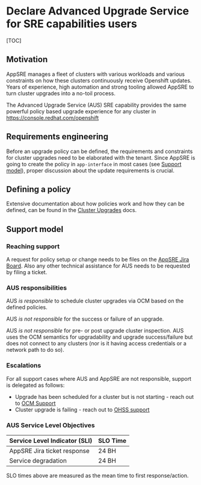 # Declare Advanced Upgrade Service for SRE capabilities users

[TOC]

## Motivation

AppSRE manages a fleet of clusters with various workloads and various constraints on how these clusters continuously receive Openshift updates. Years of experience, high automation and strong tooling allowed AppSRE to turn cluster upgrades into a no-toil process.

The Advanced Upgrade Service (AUS) SRE capability provides the same powerful policy based  upgrade experience for any cluster in <https://console.redhat.com/openshift>

## Requirements engineering

Before an upgrade policy can be defined, the requirements and constraints for cluster upgrades need to be elaborated with the tenant. Since AppSRE is going to create the policy in `app-interface` in most cases (see [Support model](#support-model)), proper discussion about the update requirements is crucial.

## Defining a policy

Extensive documentation about how policies work and how they can be defined, can be found in the [Cluster Upgrades](/docs/app-sre/cluster-upgrades.md) docs.

## Support model

### Reaching support

A request for policy setup or change needs to be files on the [AppSRE Jira Board](https://issues.redhat.com/projects/APPSRE). Also any other technical assistance for AUS needs to be requested by filing a ticket.

### AUS responsibilities

AUS *is responsible* to schedule cluster upgrades via OCM based on the defined policies.

AUS *is not responsible* for the success or failure of an upgrade.

AUS *is not responsible* for pre- or post upgrade cluster inspection. AUS uses the OCM semantics for upgradability and upgrade success/failure but does not connect to any clusters (nor is it having access credentials or a network path to do so).

### Escalations

For all support cases where AUS and AppSRE are not responsible, support is delegated as follows:

* Upgrade has been scheduled for a cluster but is not starting - reach out to [OCM Support](https://red.ht/ocm-support)
* Cluster upgrade is failing - reach out to [OHSS support](https://red.ht/ohss-incident)

### AUS Service Level Objectives

| Service Level Indicator (SLI)                            | SLO Time    |
|----------------------------------------------------------|-------------|
| AppSRE Jira ticket response                              | 24 BH       |
| Service degradation                                      | 24 BH       |

SLO times above are measured as the mean time to first response/action.
